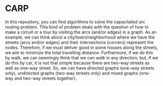 # CARP
In this repository, you can find algorithms to solve the capacitated arc routing problem. This kind of problem deals with the question of how to make a circuit or a tour by visiting the arcs (and/or edges) in a graph. As an example, we can think about a city/town/neighborhood where we have the streets (arcs and/or edges) and their intersections (corners) represent the nodes. Therefore, if we must deliver good in some houses along the streets, we aim to minimize the total travelling distance. Furthermore, if we do this by walk, we can seemingly think that we can walk in any direction; but, if we do this by car, it is not that simple because there are two-way streets as well as one-way street. So, we can have directed graphs (one-way streets only), undirected graphs (two-way streets only) and mixed graphs (one-way and two-way streets together).

